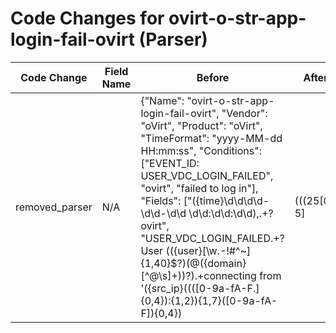# Code Changes for ovirt-o-str-app-login-fail-ovirt (Parser)

| Code Change | Field Name | Before | After |
|-------------|------------|--------|-------|
| removed_parser | N/A | {"Name": "ovirt-o-str-app-login-fail-ovirt", "Vendor": "oVirt", "Product": "oVirt", "TimeFormat": "yyyy-MM-dd HH:mm:ss", "Conditions": ["EVENT_ID: USER_VDC_LOGIN_FAILED", "ovirt", "failed to log in"], "Fields": ["({time}\d\d\d\d-\d\d-\d\d \d\d:\d\d:\d\d),.+?ovirt", "USER_VDC_LOGIN_FAILED.+? User (({user}[\w\.\-\!\#\^\~]{1,40}\$?)(@({domain}[^@\s]+))?).+connecting from '({src_ip}((([0-9a-fA-F.]{0,4}):{1,2}){1,7}([0-9a-fA-F]){0,4})|(((25[0-5]|(2[0-4]|1\d|[0-9]|)\d)\.?\b){4}))(:({src_port}\d+))?", "({app}ovirt)", "({operation}USER_VDC_LOGIN_FAILED)"], "ParserVersion": "v1.0.0"} | N/A |